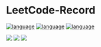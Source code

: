 # LeetCode-Record

[![language](https://img.shields.io/badge/language-python-green.svg)]()
[![language](https://img.shields.io/badge/language-scala-blue.svg)]()
[![language](https://img.shields.io/badge/language-R-red.svg)]()


[![](https://img.shields.io/badge/Juejin-掘金-blue)](https://juejin.im/user/58af98305c497d0067780b3b)
[![](https://img.shields.io/badge/Zhihu-知乎-blue)](https://www.zhihu.com/people/lu-xiao-13-70)
[![](https://img.shields.io/badge/bilili-哔哩哔哩-ff69b4)](https://space.bilibili.com/519510412/)